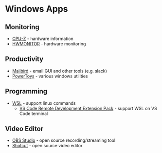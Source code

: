 # Windows Apps

## Monitoring
- [CPU-Z](https://www.cpuid.com/softwares/cpu-z.html) - hardware information
- [HWMONITOR](https://www.cpuid.com/softwares/hwmonitor.html) - hardware monitoring

## Productivity
- [Mailbird](https://www.getmailbird.com/) - email GUI and other tools (e.g. slack)
- [PowerToys](https://github.com/microsoft/PowerToys) - various windows utilities

## Programming
- [WSL](https://docs.microsoft.com/en-us/windows/wsl/) - support linux commands
  - [VS Code Remote Development Extension Pack](https://marketplace.visualstudio.com/items?itemName=ms-vscode-remote.vscode-remote-extensionpack) - support WSL on VS Code terminal

## Video Editor
- [OBS Studio](https://obsproject.com/) - open source recording/streaming tool
- [Shotcut](https://shotcut.org/) - open source video editor
